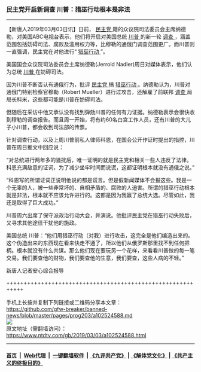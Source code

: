 ### 民主党开启新调查 川普：猎巫行动根本是非法
------------------------

<div class="post_content">
 <p>
  【新唐人2019年03月03日讯】日前，
  <a href="https://www.ntdtv.com/gb/民主党.htm">
   民主党
  </a>
  籍的众议院司法委员会主席纳德勒，对美国ABC电视台表示，他们将开启对美国总统
  <a href="https://www.ntdtv.com/gb/川普.htm">
   川普
  </a>
  的新一轮
  <a href="https://www.ntdtv.com/gb/调查.htm">
   调查
  </a>
  ，涵盖范围包括妨碍司法、腐败及滥用权力等，比穆勒的通俄门调查范围更广。而川普则一直强调，民主党在对他进行“
  <a href="https://www.ntdtv.com/gb/猎巫行动.htm">
   猎巫行动
  </a>
  ”。
 </p>
 <p>
  美国国会众议院司法委员会主席纳德勒(Jerrold Nadler)周日对媒体表示，他们认为总统
  <a href="https://www.ntdtv.com/gb/川普.htm">
   川普
  </a>
  在妨碍司法。
 </p>
 <p>
  因为川普不断否认有通俄行为，批评
  <a href="https://www.ntdtv.com/gb/民主党.htm">
   民主党
  </a>
  搞
  <a href="https://www.ntdtv.com/gb/猎巫行动.htm">
   猎巫行动
  </a>
  。纳德勒认为，川普对通俄门特别检察官穆勒（Robert Mueller）进行过攻击，还解雇了前联邦
  <a href="https://www.ntdtv.com/gb/调查.htm">
   调查
  </a>
  局局长科米，这些都可能是川普在妨碍司法。
 </p>
 <p>
  但随后在采访中他又承认没有找到弹劾川普的任何有力证据。纳德勒表示会很快收到穆勒的调查报告。而且周一开始，将有约60名白宫工作人员，还有川普的大儿子小川普，都会收到司法部的传票。
 </p>
 <p>
  针对调查行动，以及上周川普前私人律师科恩，在国会公开作证时提出的指控，川普在周日推文中回应说：
 </p>
 <p>
  “对总统进行两年多的骚扰后，唯一证明的就是民主党和相关一些人违反了法律。科恩充满敌意的证词，为了减少坐牢时间而说谎，这都证明根本就没有通俄之说。”
 </p>
 <p>
  “科恩写的所谓证词正说明他说的都是谎言。但是假新闻媒体不会报这些。我是一个无辜的人，被一些非常坏的、自相矛盾的、腐败的人迫害。所谓的猎巫行动根本就是非法，根本就不应该允许进行的。这都是因为我赢了总统大选。尽管如此，我还是取得了巨大成功。”
 </p>
 <p>
  川普周六出席了保守派政治行动大会，并演说。他批评民主党在猎巫行动失败后，又寻求其他途径干扰他的施政。
 </p>
 <p>
  美国总统 川普：“他们用猎巫行动（对我）进行攻击，这完全是他们编造出来的。这个伪造出来的东西现在看来快走不通了，所以他们从俄罗斯那里找不到任何把柄。根本就没有什么共谋。那么他们现在要玩另一个花样，来看看川普做的每一笔交易。我们要查他的财物，我们要查他的生意，我们要查，这些人病的不轻。”
 </p>
 <p>
  新唐人记者安心综合报导
 </p>
 <p>
 </p>
 <div class="single_ad">
 </div>
</div>

+++++++++++++++++++++++++++++++++++++++++++++++++++++++++++<br/><br/>
手机上长按并复制下列链接或二维码分享本文章：<br/>
https://github.com/gfw-breaker/banned-news/blob/master/pages/prog203/a102524588.md <br/>
<a href='https://github.com/gfw-breaker/banned-news/blob/master/pages/prog203/a102524588.md'><img src='https://github.com/gfw-breaker/banned-news/blob/master/pages/prog203/a102524588.md.png'/></a> <br/>
原文地址（需翻墙访问）：https://www.ntdtv.com/gb/2019/03/03/a102524588.html


------------------------
#### [首页](https://github.com/gfw-breaker/banned-news/blob/master/README.md) &nbsp;|&nbsp; [Web代理](https://github.com/labour-camp/helloworld) &nbsp;|&nbsp; [一键翻墙软件](https://github.com/gfw-breaker/nogfw/blob/master/README.md) &nbsp;| [《九评共产党》](https://github.com/gfw-breaker/9ping.md/blob/master/README.md#九评之一评共产党是什么) | [《解体党文化》](https://github.com/gfw-breaker/jtdwh.md/blob/master/README.md) | [《共产主义的终极目的》](https://github.com/gfw-breaker/gczydzjmd.md/blob/master/README.md)

